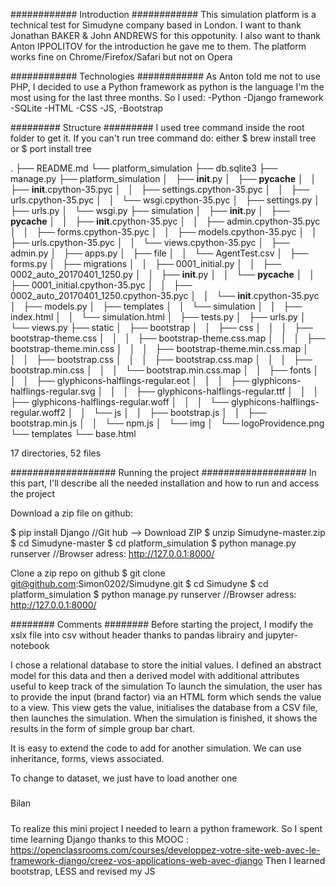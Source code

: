 ############
Introduction
############
This simulation platform is a technical test for Simudyne company based in London. 
I want to thank Jonathan BAKER & John ANDREWS for this oppotunity. 
I also want to thank Anton IPPOLITOV for the introduction he gave me to them.
The platform works fine on Chrome/Firefox/Safari but not on Opera


############
Technologies
############
As Anton told me not to use PHP, I decided to use a Python framework as python is the language I'm the most using for the last three months. So I used:
	-Python
	-Django framework
	-SQLite
	-HTML
	-CSS
	-JS,
	-Bootstrap



#########
Structure
#########
I used tree command inside the root folder to get it.
If you can't run tree command do:
either $ brew install tree
or $ port install tree

.
├── README.md
└── platform_simulation
    ├── db.sqlite3
    ├── manage.py
    ├── platform_simulation
    │   ├── __init__.py
    │   ├── __pycache__
    │   │   ├── __init__.cpython-35.pyc
    │   │   ├── settings.cpython-35.pyc
    │   │   ├── urls.cpython-35.pyc
    │   │   └── wsgi.cpython-35.pyc
    │   ├── settings.py
    │   ├── urls.py
    │   └── wsgi.py
    ├── simulation
    │   ├── __init__.py
    │   ├── __pycache__
    │   │   ├── __init__.cpython-35.pyc
    │   │   ├── admin.cpython-35.pyc
    │   │   ├── forms.cpython-35.pyc
    │   │   ├── models.cpython-35.pyc
    │   │   ├── urls.cpython-35.pyc
    │   │   └── views.cpython-35.pyc
    │   ├── admin.py
    │   ├── apps.py
    │   ├── file
    │   │   └── AgentTest.csv
    │   ├── forms.py
    │   ├── migrations
    │   │   ├── 0001_initial.py
    │   │   ├── 0002_auto_20170401_1250.py
    │   │   ├── __init__.py
    │   │   └── __pycache__
    │   │       ├── 0001_initial.cpython-35.pyc
    │   │       ├── 0002_auto_20170401_1250.cpython-35.pyc
    │   │       └── __init__.cpython-35.pyc
    │   ├── models.py
    │   ├── templates
    │   │   └── simulation
    │   │       ├── index.html
    │   │       └── simulation.html
    │   ├── tests.py
    │   ├── urls.py
    │   └── views.py
    ├── static
    │   ├── bootstrap
    │   │   ├── css
    │   │   │   ├── bootstrap-theme.css
    │   │   │   ├── bootstrap-theme.css.map
    │   │   │   ├── bootstrap-theme.min.css
    │   │   │   ├── bootstrap-theme.min.css.map
    │   │   │   ├── bootstrap.css
    │   │   │   ├── bootstrap.css.map
    │   │   │   ├── bootstrap.min.css
    │   │   │   └── bootstrap.min.css.map
    │   │   ├── fonts
    │   │   │   ├── glyphicons-halflings-regular.eot
    │   │   │   ├── glyphicons-halflings-regular.svg
    │   │   │   ├── glyphicons-halflings-regular.ttf
    │   │   │   ├── glyphicons-halflings-regular.woff
    │   │   │   └── glyphicons-halflings-regular.woff2
    │   │   └── js
    │   │       ├── bootstrap.js
    │   │       ├── bootstrap.min.js
    │   │       └── npm.js
    │   └── img
    │       └── logoProvidence.png
    └── templates
        └── base.html

17 directories, 52 files





###################
Running the project
###################
In this part, I'll describe all the needed installation and how to run and access the project

Download a zip file on github:

$ pip install Django
//Git hub —> Download ZIP
$ unzip Simudyne-master.zip
$ cd Simudyne-master
$ cd platform_simulation
$ python manage.py runserver
//Browser adress: http://127.0.0.1:8000/

Clone a zip repo on github
$ git clone git@github.com:Simon0202/Simudyne.git
$ cd Simudyne
$ cd platform_simulation
$ python manage.py runserver
//Browser adress: http://127.0.0.1:8000/






########
Comments
########
Before starting the project, I modify the xslx file into csv without header thanks to pandas librairy and jupyter-notebook

I chose a relational database to store the initial values. 
I defined an abstract model for this data and then a derived model with additional attributes useful to keep track of the simulation
To launch the simulation, the user has to provide the input (brand factor) via an HTML form which sends the value to a view. 
This view gets the value, initialises the database from a CSV file, then launches the simulation. 
When the simulation is finished, it shows the results in the form of simple group bar chart.

It is easy to extend the code to add for another simulation. We can use inheritance, forms, views associated.

To change to dataset, we just have to load another one





#####
Bilan
#####
To realize this mini project I needed to learn a python framework. So I spent time learning Django thanks to this MOOC : 
https://openclassrooms.com/courses/developpez-votre-site-web-avec-le-framework-django/creez-vos-applications-web-avec-django
Then I learned bootstrap, LESS and revised my JS


